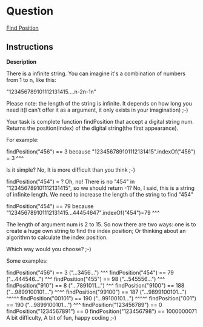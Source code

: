 # Question

[Find Position](https://www.codewars.com/kata/582c1092306063791c000c00/train/csharp)

## Instructions

**Description**

There is a infinite string. You can imagine it's a combination of numbers from 1 to n, like this:

 "123456789101112131415....n-2n-1n"

Please note: the length of the string is infinite. It depends on how long you need it(I can't offer it as a argument, it only exists in your imagination) ;-)

Your task is complete function findPosition that accept a digital string num. Returns the position(index) of the digital string(the first appearance).

For example:

 findPosition("456") == 3
 because "123456789101112131415".indexOf("456") = 3
             ^^^

Is it simple? No, It is more difficult than you think ;-)

 findPosition("454") = ?
 Oh, no! There is no "454" in "123456789101112131415",
 so we should return -1?
 No, I said, this is a string of infinite length.
 We need to increase the length of the string to find "454"

 findPosition("454") == 79
 because "123456789101112131415...44454647".indexOf("454")=79
                                    ^^^

The length of argument num is 2 to 15. So now there are two ways: one is to create a huge own string to find the index position; Or thinking about an algorithm to calculate the index position.

Which way would you choose? ;-)

Some examples:

 findPosition("456") == 3
 ("...3456...")
       ^^^
 findPosition("454") == 79
 ("...444546...")
        ^^^
 findPosition("455") == 98
 ("...545556...")
       ^^^
 findPosition("910") == 8
 ("...7891011...")
        ^^^
 findPosition("9100") == 188
 ("...9899100101...")
         ^^^^
 findPosition("99100") == 187
 ("...9899100101...")
        ^^^^^
 findPosition("00101") == 190
 ("...99100101...")
         ^^^^^
 findPosition("001") == 190
 ("...9899100101...")
           ^^^
 findPosition("123456789") == 0
 findPosition("1234567891") == 0
 findPosition("123456798") == 1000000071
A bit difficulty, A bit of fun, happy coding ;-)